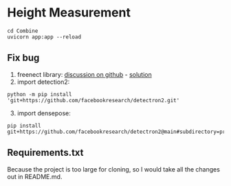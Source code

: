 # Height Measurement

```commandline
cd Combine
uvicorn app:app --reload
```

## Fix bug
1. freenect library: [discussion on github](https://github.com/OpenKinect/libfreenect/issues/550) - [solution](https://naman5.wordpress.com/2014/06/24/experimenting-with-kinect-using-opencv-python-and-open-kinect-libfreenect/)
2. import detection2:
```
python -m pip install 'git+https://github.com/facebookresearch/detectron2.git'
```
3. import densepose:
```
pip install git+https://github.com/facebookresearch/detectron2@main#subdirectory=projects/DensePose
```

## Requirements.txt
Because the project is too large for cloning, so I would take all the changes out in README.md.
